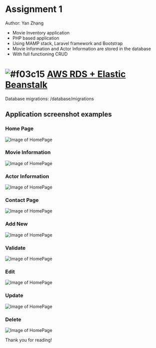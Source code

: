 # Assignment 1

Author: Yan Zhang

* Movie Inventory application
* PHP based application
* Using MAMP stack, Laravel framework and Bootstrap
* Movie Information and Actor Information are stored in the database
* With full functioning CRUD

#  ![#f03c15](https://placehold.it/15/f03c15/000000?text=+) [AWS RDS + Elastic Beanstalk ](http://movieinventory.us-east-2.elasticbeanstalk.com/home)

Database migrations: /database/migrations

## Application screenshot examples
### Home Page
![Image of HomePage](https://mir-s3-cdn-cf.behance.net/project_modules/fs/43f73592434393.5e4b76a55a295.png)

### Movie Information
![Image of HomePage](https://mir-s3-cdn-cf.behance.net/project_modules/fs/4c8f7c92434393.5e4b76a55a94c.png)

### Actor Information
![Image of HomePage](https://mir-s3-cdn-cf.behance.net/project_modules/fs/528bf992434393.5e4b76a55afca.png)

### Contact Page
![Image of HomePage](https://mir-s3-cdn-cf.behance.net/project_modules/fs/36c2d592434393.5e4b76a55b60c.png)

### Add New
![Image of HomePage](https://mir-s3-cdn-cf.behance.net/project_modules/fs/347cea92434393.5e4b76a558e92.png)

### Validate
![Image of HomePage](https://mir-s3-cdn-cf.behance.net/project_modules/fs/477e9292434393.5e4b76a559530.png)

### Edit
![Image of HomePage](https://mir-s3-cdn-cf.behance.net/project_modules/fs/4749ef92434393.5e4b76a559bcf.png)

### Update
![Image of HomePage](https://mir-s3-cdn-cf.behance.net/project_modules/fs/7e1e0292434393.5e4b76a5587ad.png)

### Delete
![Image of HomePage](https://mir-s3-cdn-cf.behance.net/project_modules/fs/ba5f7b92434393.5e4b76a55bc7a.png)

Thank you for reading!
